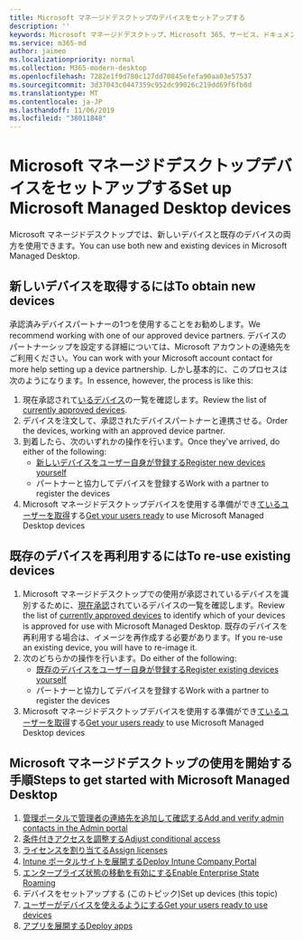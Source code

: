 ```yaml
---
title: Microsoft マネージドデスクトップのデバイスをセットアップする
description: ''
keywords: Microsoft マネージドデスクトップ、Microsoft 365、サービス、ドキュメント
ms.service: m365-md
author: jaimeo
ms.localizationpriority: normal
ms.collection: M365-modern-desktop
ms.openlocfilehash: 7282e1f9d780c127dd70845efefa90aa03e57537
ms.sourcegitcommit: 3d37043c0447359c952dc99026c219dd69f6fb8d
ms.translationtype: MT
ms.contentlocale: ja-JP
ms.lasthandoff: 11/06/2019
ms.locfileid: "38011848"
---
```

# <a name="set-up-microsoft-managed-desktop-devices"></a><span data-ttu-id="4c214-103">Microsoft マネージドデスクトップデバイスをセットアップする</span><span class="sxs-lookup"><span data-stu-id="4c214-103">Set up Microsoft Managed Desktop devices</span></span>

<span data-ttu-id="4c214-104">Microsoft マネージドデスクトップでは、新しいデバイスと既存のデバイスの両方を使用できます。</span><span class="sxs-lookup"><span data-stu-id="4c214-104">You can use both new and existing devices in Microsoft Managed Desktop.</span></span>

## <a name="to-obtain-new-devices"></a><span data-ttu-id="4c214-105">新しいデバイスを取得するには</span><span class="sxs-lookup"><span data-stu-id="4c214-105">To obtain new devices</span></span>

<span data-ttu-id="4c214-106">承認済みデバイスパートナーの1つを使用することをお勧めします。</span><span class="sxs-lookup"><span data-stu-id="4c214-106">We recommend working with one of our approved device partners.</span></span> <span data-ttu-id="4c214-107">デバイスのパートナーシップを設定する詳細については、Microsoft アカウントの連絡先をご利用ください。</span><span class="sxs-lookup"><span data-stu-id="4c214-107">You can work with your Microsoft account contact for more help setting up a device partnership.</span></span> <span data-ttu-id="4c214-108">しかし基本的に、このプロセスは次のようになります。</span><span class="sxs-lookup"><span data-stu-id="4c214-108">In essence, however, the process is like this:</span></span>

1. <span data-ttu-id="4c214-109">現在承認されて[いるデバイス](../service-description/device-list.md)の一覧を確認します。</span><span class="sxs-lookup"><span data-stu-id="4c214-109">Review the list of [currently approved devices](../service-description/device-list.md).</span></span>
2. <span data-ttu-id="4c214-110">デバイスを注文して、承認されたデバイスパートナーと連携させる。</span><span class="sxs-lookup"><span data-stu-id="4c214-110">Order the devices, working with an approved device partner.</span></span>
3. <span data-ttu-id="4c214-111">到着したら、次のいずれかの操作を行います。</span><span class="sxs-lookup"><span data-stu-id="4c214-111">Once they've arrived, do either of the following:</span></span>
    - [<span data-ttu-id="4c214-112">新しいデバイスをユーザー自身が登録する</span><span class="sxs-lookup"><span data-stu-id="4c214-112">Register new devices yourself</span></span>](register-devices-self.md)
    - <span data-ttu-id="4c214-113">パートナーと協力してデバイスを登録する</span><span class="sxs-lookup"><span data-stu-id="4c214-113">Work with a partner to register the devices</span></span>
4. <span data-ttu-id="4c214-114">Microsoft マネージドデスクトップデバイスを使用する準備ができ[ているユーザーを取得](get-started-devices.md)する</span><span class="sxs-lookup"><span data-stu-id="4c214-114">[Get your users ready](get-started-devices.md) to use Microsoft Managed Desktop devices</span></span>

## <a name="to-re-use-existing-devices"></a><span data-ttu-id="4c214-115">既存のデバイスを再利用するには</span><span class="sxs-lookup"><span data-stu-id="4c214-115">To re-use existing devices</span></span>

1. <span data-ttu-id="4c214-116">Microsoft マネージドデスクトップでの使用が承認されているデバイスを識別するために、[現在承認](../service-description/device-list.md)されているデバイスの一覧を確認します。</span><span class="sxs-lookup"><span data-stu-id="4c214-116">Review the list of [currently approved devices](../service-description/device-list.md) to identify which of your devices is approved for use with Microsoft Managed Desktop.</span></span> <span data-ttu-id="4c214-117">既存のデバイスを再利用する場合は、イメージを再作成する必要があります。</span><span class="sxs-lookup"><span data-stu-id="4c214-117">If you re-use an existing device, you will have to re-image it.</span></span>
2. <span data-ttu-id="4c214-118">次のどちらかの操作を行います。</span><span class="sxs-lookup"><span data-stu-id="4c214-118">Do either of the following:</span></span>
    - [<span data-ttu-id="4c214-119">既存のデバイスをユーザー自身が登録する</span><span class="sxs-lookup"><span data-stu-id="4c214-119">Register existing devices yourself</span></span>](register-reused-devices-self.md)
    - <span data-ttu-id="4c214-120">パートナーと協力してデバイスを登録する</span><span class="sxs-lookup"><span data-stu-id="4c214-120">Work with a partner to register the devices</span></span>
3. <span data-ttu-id="4c214-121">Microsoft マネージドデスクトップデバイスを使用する準備ができ[ているユーザーを取得](get-started-devices.md)する</span><span class="sxs-lookup"><span data-stu-id="4c214-121">[Get your users ready](get-started-devices.md) to use Microsoft Managed Desktop devices</span></span>

## <a name="steps-to-get-started-with-microsoft-managed-desktop"></a><span data-ttu-id="4c214-122">Microsoft マネージドデスクトップの使用を開始する手順</span><span class="sxs-lookup"><span data-stu-id="4c214-122">Steps to get started with Microsoft Managed Desktop</span></span>

1. [<span data-ttu-id="4c214-123">管理ポータルで管理者の連絡先を追加して確認する</span><span class="sxs-lookup"><span data-stu-id="4c214-123">Add and verify admin contacts in the Admin portal</span></span>](add-admin-contacts.md)
2. [<span data-ttu-id="4c214-124">条件付きアクセスを調整する</span><span class="sxs-lookup"><span data-stu-id="4c214-124">Adjust conditional access</span></span>](conditional-access.md)
3. [<span data-ttu-id="4c214-125">ライセンスを割り当てる</span><span class="sxs-lookup"><span data-stu-id="4c214-125">Assign licenses</span></span>](assign-licenses.md)
4. [<span data-ttu-id="4c214-126">Intune ポータルサイトを展開する</span><span class="sxs-lookup"><span data-stu-id="4c214-126">Deploy Intune Company Portal</span></span>](company-portal.md)
5. [<span data-ttu-id="4c214-127">エンタープライズ状態の移動を有効にする</span><span class="sxs-lookup"><span data-stu-id="4c214-127">Enable Enterprise State Roaming</span></span>](enterprise-state-roaming.md)
6. <span data-ttu-id="4c214-128">デバイスをセットアップする (このトピック)</span><span class="sxs-lookup"><span data-stu-id="4c214-128">Set up devices (this topic)</span></span>
7. [<span data-ttu-id="4c214-129">ユーザーがデバイスを使えるようにする</span><span class="sxs-lookup"><span data-stu-id="4c214-129">Get your users ready to use devices</span></span>](get-started-devices.md)
8. [<span data-ttu-id="4c214-130">アプリを展開する</span><span class="sxs-lookup"><span data-stu-id="4c214-130">Deploy apps</span></span>](deploy-apps.md)